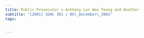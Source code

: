 ```yaml
---
title: Public Prosecutor v Anthony Ler Wee Teang and Another 
subtitle: "[2001] SGHC 361 / 05\_December\_2001"
tags:


---
```


